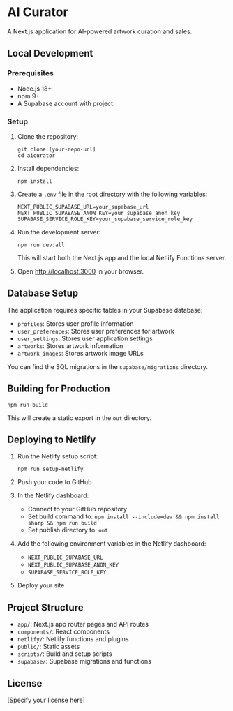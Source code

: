 # AI Curator

A Next.js application for AI-powered artwork curation and sales.

## Local Development

### Prerequisites

- Node.js 18+ 
- npm 9+
- A Supabase account with project

### Setup

1. Clone the repository:
   ```
   git clone [your-repo-url]
   cd aicurator
   ```

2. Install dependencies:
   ```
   npm install
   ```

3. Create a `.env` file in the root directory with the following variables:
   ```
   NEXT_PUBLIC_SUPABASE_URL=your_supabase_url
   NEXT_PUBLIC_SUPABASE_ANON_KEY=your_supabase_anon_key
   SUPABASE_SERVICE_ROLE_KEY=your_supabase_service_role_key
   ```

4. Run the development server:
   ```
   npm run dev:all
   ```

   This will start both the Next.js app and the local Netlify Functions server.

5. Open [http://localhost:3000](http://localhost:3000) in your browser.

## Database Setup

The application requires specific tables in your Supabase database:
- `profiles`: Stores user profile information
- `user_preferences`: Stores user preferences for artwork
- `user_settings`: Stores user application settings
- `artworks`: Stores artwork information
- `artwork_images`: Stores artwork image URLs

You can find the SQL migrations in the `supabase/migrations` directory.

## Building for Production

```
npm run build
```

This will create a static export in the `out` directory.

## Deploying to Netlify

1. Run the Netlify setup script:
   ```
   npm run setup-netlify
   ```

2. Push your code to GitHub

3. In the Netlify dashboard:
   - Connect to your GitHub repository
   - Set build command to: `npm install --include=dev && npm install sharp && npm run build`
   - Set publish directory to: `out`

4. Add the following environment variables in the Netlify dashboard:
   - `NEXT_PUBLIC_SUPABASE_URL`
   - `NEXT_PUBLIC_SUPABASE_ANON_KEY`
   - `SUPABASE_SERVICE_ROLE_KEY`

5. Deploy your site

## Project Structure

- `app/`: Next.js app router pages and API routes
- `components/`: React components
- `netlify/`: Netlify functions and plugins
- `public/`: Static assets
- `scripts/`: Build and setup scripts
- `supabase/`: Supabase migrations and functions

## License

[Specify your license here]

